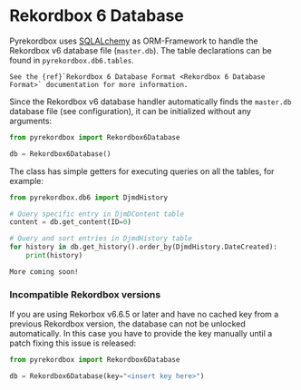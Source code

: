 # Rekordbox 6 Database

Pyrekordbox uses [SQLALchemy](https://www.sqlalchemy.org/) as ORM-Framework to handle the
Rekordbox v6 database file (``master.db``). The table declarations can be found in
``pyrekordbox.db6.tables``.

```{seealso}
See the {ref}`Rekordbox 6 Database Format <Rekordbox 6 Database Format>` documentation for more information.
```

Since the Rekordbox v6 database handler automatically finds the ``master.db`` database file
(see configuration), it can be initialized without any arguments:
````python
from pyrekordbox import Rekordbox6Database

db = Rekordbox6Database()
````

The class has simple getters for executing queries on all the tables, for example:

````python
from pyrekordbox.db6 import DjmdHistory

# Query specific entry in DjmDContent table
content = db.get_content(ID=0)

# Query and sort entries in DjmdHistory table
for history in db.get_history().order_by(DjmdHistory.DateCreated):
    print(history)
````

```{note}
More coming soon!
```

### Incompatible Rekordbox versions

If you are using Rekorbox v6.6.5 or later and have no cached key from a previous
Rekordbox version, the database can not be unlocked automatically.
In this case you have to provide the key manually until a patch fixing this issue is released:
````python
from pyrekordbox import Rekordbox6Database

db = Rekordbox6Database(key="<insert key here>")
````
